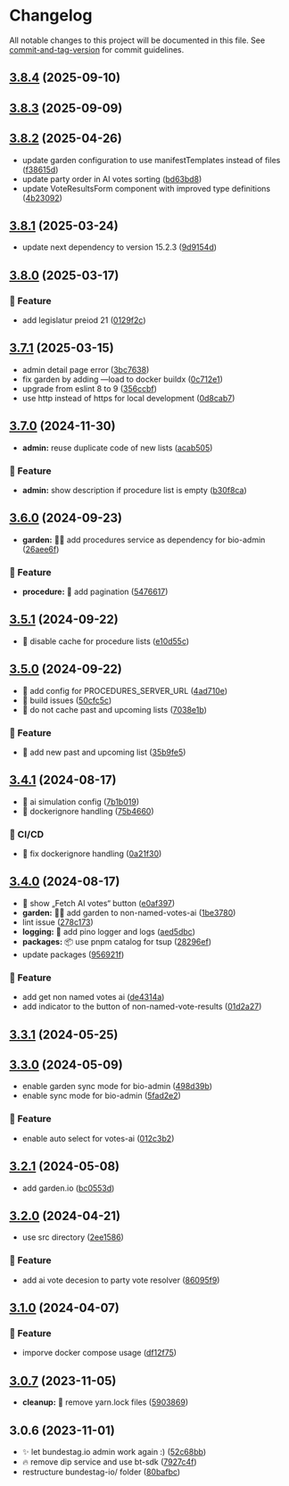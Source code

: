 # Changelog

All notable changes to this project will be documented in this file. See [commit-and-tag-version](https://github.com/absolute-version/commit-and-tag-version) for commit guidelines.

## [3.8.4](https://github.com/demokratie-live/democracy-development/compare/bundestag.io-admin@v3.8.3...bundestag.io-admin@v3.8.4) (2025-09-10)

## [3.8.3](https://github.com/demokratie-live/democracy-development/compare/bundestag.io-admin@v3.8.2...bundestag.io-admin@v3.8.3) (2025-09-09)

## [3.8.2](https://github.com/demokratie-live/democracy-development/compare/bundestag.io-admin@v3.8.1...bundestag.io-admin@v3.8.2) (2025-04-26)


* update garden configuration to use manifestTemplates instead of files ([f38615d](https://github.com/demokratie-live/democracy-development/commit/f38615dd5400bad734139f5363a6a6d9fa6a3db3))
* update party order in AI votes sorting ([bd63bd8](https://github.com/demokratie-live/democracy-development/commit/bd63bd8ba4a2f53d049062c083e2a0cf3df08df9))
* update VoteResultsForm component with improved type definitions ([4b23092](https://github.com/demokratie-live/democracy-development/commit/4b2309266428b9ed65493ce021fa9ac19343b870))

## [3.8.1](https://github.com/demokratie-live/democracy-development/compare/bundestag.io-admin@v3.8.0...bundestag.io-admin@v3.8.1) (2025-03-24)


* update next dependency to version 15.2.3 ([9d9154d](https://github.com/demokratie-live/democracy-development/commit/9d9154dfefbb869f3a6295028f56a63afc677bb3))

## [3.8.0](https://github.com/demokratie-live/democracy-development/compare/bundestag.io-admin@v3.7.1...bundestag.io-admin@v3.8.0) (2025-03-17)


### 🚀 Feature

* add legislatur preiod 21 ([0129f2c](https://github.com/demokratie-live/democracy-development/commit/0129f2ce22b53299d3b41bf95172c70ef91c2563))

## [3.7.1](https://github.com/demokratie-live/democracy-development/compare/bundestag.io-admin@v3.7.0...bundestag.io-admin@v3.7.1) (2025-03-15)


* admin detail page error ([3bc7638](https://github.com/demokratie-live/democracy-development/commit/3bc763825f7a60683317aeddc5d1769fa44a1890))
* fix garden by adding —load to docker buildx ([0c712e1](https://github.com/demokratie-live/democracy-development/commit/0c712e1734116275badbde2c82aadc4515845759))
* upgrade from eslint 8 to 9 ([356ccbf](https://github.com/demokratie-live/democracy-development/commit/356ccbfad9dff32191f38be383b24d515d4a87fb))
* use http instead of https for local development ([0d8cab7](https://github.com/demokratie-live/democracy-development/commit/0d8cab7da63ed7ce0a5cf2d58b90bab272bf9e00))

## [3.7.0](https://github.com/demokratie-live/democracy-development/compare/bundestag.io-admin@v3.6.0...bundestag.io-admin@v3.7.0) (2024-11-30)


* **admin:** reuse duplicate code of new lists ([acab505](https://github.com/demokratie-live/democracy-development/commit/acab505a6afa2b7535eff7c3a634d6b49e77c993))


### 🚀 Feature

* **admin:** show description if procedure list is empty ([b30f8ca](https://github.com/demokratie-live/democracy-development/commit/b30f8ca6a0ea2d3475ccfa1051eddd15cbd42b52))

## [3.6.0](https://github.com/demokratie-live/democracy-development/compare/bundestag.io-admin@v3.5.1...bundestag.io-admin@v3.6.0) (2024-09-23)


* **garden:** 🧑‍🌾 add procedures service as dependency for bio-admin ([26aee6f](https://github.com/demokratie-live/democracy-development/commit/26aee6fcfe0c6a1a9833b739d6b277b5e322892c))


### 🚀 Feature

* **procedure:** 🚀 add pagination ([5476617](https://github.com/demokratie-live/democracy-development/commit/547661733d1e312b7b19dd6bfe0aa73a6af8c32c))

## [3.5.1](https://github.com/demokratie-live/democracy-development/compare/bundestag.io-admin@v3.5.0...bundestag.io-admin@v3.5.1) (2024-09-22)


* 🐛 disable cache for procedure lists ([e10d55c](https://github.com/demokratie-live/democracy-development/commit/e10d55c766e1b42a506a008470e7deb646655f89))

## [3.5.0](https://github.com/demokratie-live/democracy-development/compare/bundestag.io-admin@v3.4.1...bundestag.io-admin@v3.5.0) (2024-09-22)


* 🐛 add config for PROCEDURES_SERVER_URL ([4ad710e](https://github.com/demokratie-live/democracy-development/commit/4ad710ec907dfc767a4a9fb38a92b6a3559a66e8))
* 🐛 build issues ([50cfc5c](https://github.com/demokratie-live/democracy-development/commit/50cfc5c3bb21b495bfd8311c1f28ae26dd0a1718))
* 🐛 do not cache past and upcoming lists ([7038e1b](https://github.com/demokratie-live/democracy-development/commit/7038e1b0660d8f35994914e7770aa5700d91a3f5))


### 🚀 Feature

* 🚀 add new past and upcoming list ([35b9fe5](https://github.com/demokratie-live/democracy-development/commit/35b9fe56efd2e7159c0fc55b316e6cf3427be084))

## [3.4.1](https://github.com/demokratie-live/democracy-development/compare/bundestag.io-admin@v3.4.0...bundestag.io-admin@v3.4.1) (2024-08-17)


* 🐛 ai simulation config ([7b1b019](https://github.com/demokratie-live/democracy-development/commit/7b1b0199c44548a020a7e31ef8cb4426fe8cb1eb))
* 🐛 dockerignore handling ([75b4660](https://github.com/demokratie-live/democracy-development/commit/75b4660fae655d2cf9c3847611707dac177f82cc))


### 👷 CI/CD

* 👷 fix dockerignore handling ([0a21f30](https://github.com/demokratie-live/democracy-development/commit/0a21f3020ff68334d259743a87f14bec76dd6b1c))

## [3.4.0](https://github.com/demokratie-live/democracy-development/compare/bundestag.io-admin@v3.3.1...bundestag.io-admin@v3.4.0) (2024-08-17)


* 🐛 show „Fetch AI votes“ button ([e0af397](https://github.com/demokratie-live/democracy-development/commit/e0af39794d091ab67657eb2bba2d180bf626c904))
* **garden:** 🧑‍🌾 add garden to non-named-votes-ai ([1be3780](https://github.com/demokratie-live/democracy-development/commit/1be3780aa5bfb347917e991b88b9792b7ebd1cab))
* lint issue ([278c173](https://github.com/demokratie-live/democracy-development/commit/278c173747494d461347ec04f38ca92542f25be7))
* **logging:** 🧐 add pino logger and logs ([aed5dbc](https://github.com/demokratie-live/democracy-development/commit/aed5dbc0ac40ef2861d7197c77899469e9747d15))
* **packages:** 📦 use pnpm catalog for tsup ([28296ef](https://github.com/demokratie-live/democracy-development/commit/28296efc10543878f19af319b92e8b86a07c9fe2))
* update packages ([956921f](https://github.com/demokratie-live/democracy-development/commit/956921f3fc83f93e606a403d75463d38641fc595))


### 🚀 Feature

* add get non named votes ai ([de4314a](https://github.com/demokratie-live/democracy-development/commit/de4314a0002a1f349dbef40aeba74aba492f95e8))
* add indicator to the button of non-named-vote-results ([01d2a27](https://github.com/demokratie-live/democracy-development/commit/01d2a27ab8210bad55ac5e8d8e3e66bb1738c489))

## [3.3.1](https://github.com/demokratie-live/democracy-development/compare/bundestag.io-admin@v3.3.0...bundestag.io-admin@v3.3.1) (2024-05-25)

## [3.3.0](https://github.com/demokratie-live/democracy-development/compare/bundestag.io-admin@v3.2.1...bundestag.io-admin@v3.3.0) (2024-05-09)


* enable garden sync mode for bio-admin ([498d39b](https://github.com/demokratie-live/democracy-development/commit/498d39be4a85d0de5b641d3fd7a6a1fed8314eb2))
* enable sync mode for bio-admin ([5fad2e2](https://github.com/demokratie-live/democracy-development/commit/5fad2e275e7684f6b8c009d7b01c16efff3139b2))


### 🚀 Feature

* enable auto select for votes-ai ([012c3b2](https://github.com/demokratie-live/democracy-development/commit/012c3b2c17540b85ab60571c37611bb6d61312a1))

## [3.2.1](https://github.com/demokratie-live/democracy-development/compare/bundestag.io-admin@v3.2.0...bundestag.io-admin@v3.2.1) (2024-05-08)


* add garden.io ([bc0553d](https://github.com/demokratie-live/democracy-development/commit/bc0553d2dbae414c2d9f418dc06530bcc2ea82e7))

## [3.2.0](https://github.com/demokratie-live/democracy-development/compare/bundestag.io-admin@v3.1.0...bundestag.io-admin@v3.2.0) (2024-04-21)


* use src directory ([2ee1586](https://github.com/demokratie-live/democracy-development/commit/2ee158689e7e488471246f33ce4f4384ad88259e))


### 🚀 Feature

* add ai vote decesion to party vote resolver ([86095f9](https://github.com/demokratie-live/democracy-development/commit/86095f96e520ec4d5853e131d09a8c58072f5128))

## [3.1.0](https://github.com/demokratie-live/democracy-development/compare/bundestag.io-admin@v3.0.7...bundestag.io-admin@v3.1.0) (2024-04-07)


### 🚀 Feature

* imporve docker compose usage ([df12f75](https://github.com/demokratie-live/democracy-development/commit/df12f751199dc85ac0ca7d9425d09faf3af836ea))

## [3.0.7](https://github.com/demokratie-live/democracy-development/compare/bundestag.io-admin@v3.0.6...bundestag.io-admin@v3.0.7) (2023-11-05)


* **cleanup:** 🧹 remove yarn.lock files ([5903869](https://github.com/demokratie-live/democracy-development/commit/59038691fceadc388574d7fd6b00951cc6e53eb0))

## 3.0.6 (2023-11-01)


* ✨ let bundestag.io admin work again :) ([52c68bb](https://github.com/demokratie-live/democracy-development/commit/52c68bbc54454306ac025b14800977220ee774ed))
* 🔥 remove dip service and use bt-sdk ([7927c4f](https://github.com/demokratie-live/democracy-development/commit/7927c4f4205ce7bc03e407ac5f36192117166fd2))
* restructure bundestag-io/ folder ([80bafbc](https://github.com/demokratie-live/democracy-development/commit/80bafbc2550632654fd4051f88c095c13317425e))
